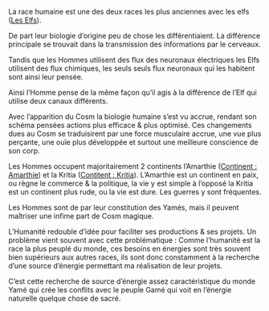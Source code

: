   

La race humaine est une des deux races les plus anciennes avec les elfs ([Les Elfs](evernote:///view/53504706/s328/d58df7e6-a4ff-478f-6021-389957cb8ba7/8bba0ab8-0c7b-5e71-4c50-c932534bffd3/)).

De part leur biologie d’origine peu de chose les différentiaient. La différence principale se trouvait dans la transmission des informations par le cerveaux.

Tandis que les Hommes utilisent des flux des neuronaux électriques les Elfs utilisent des flux chimiques, les seuls seuls flux neuronaux qui les habitent sont ainsi leur pensée.

  

Ainsi l’Homme pense de la même façon qu’il agis à la différence de l’Elf qui utilise deux canaux différents.

  

  

Avec l’apparition du Cosm la biologie humaine s’est vu accrue, rendant son schéma pensées actions plus efficace & plus optimisé. Ces changements dues au Cosm se traduisirent par une force musculaire accrue, une vue plus perçante, une ouïe plus développée et surtout une meilleure conscience de son corp.

  

Les Hommes occupent majoritairement 2 continents l’Amarthie ([Continent : Amarthie](evernote:///view/53504706/s328/37f55d13-2fb8-955d-b212-679fc9d44b7e/eff97597-da48-4db1-b0d7-f12329e1361b/)) et la Kritia ([Contitent : Kritia](evernote:///view/53504706/s328/02e5faac-45b7-a333-e019-38e2625d1466/eff97597-da48-4db1-b0d7-f12329e1361b/)). L’Amarthie est un continent en paix, ou règne le commerce & la politique, la vie y est simple à l’opposé la Kritia est un continent plus rude, ou la vie est dure. Les guerres y sont fréquentes.

  

Les Hommes sont de par leur constitution des Yamés, mais il peuvent maîtriser une infime part de Cosm magique.

  

L’Humanité redouble d’idée pour faciliter ses productions & ses projets. Un problème vient souvent avec cette problématique : Comme l’humanité est la race la plus peuplé du monde, ces besoins en énergies sont très souvent bien supérieurs aux autres races, ils sont donc constamment à la recherche d’une source d’énergie permettant ma réalisation de leur projets.

  

C’est cette recherche de source d’énergie assez caractéristique du monde Yamé qui crée les conflits avec le peuple Gamé qui voit en l’énergie naturelle quelque chose de sacré.